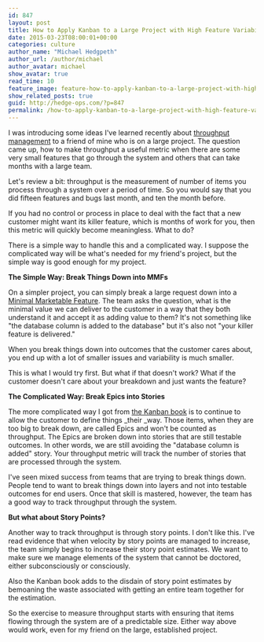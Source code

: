 ```yaml
---
id: 847
layout: post
title: How to Apply Kanban to a Large Project with High Feature Variability
date: 2015-03-23T08:00:01+00:00
categories: culture
author_name: "Michael Hedgpeth"
author_url: /author/michael
author_avatar: michael
show_avatar: true
read_time: 10
feature_image: feature-how-to-apply-kanban-to-a-large-project-with-high-feature-variability 
show_related_posts: true 
guid: http://hedge-ops.com/?p=847
permalink: /how-to-apply-kanban-to-a-large-project-with-high-feature-variability/
---
```

I was introducing some ideas I've learned recently about [throughput management](/initial-tracked-metrics-for-kanban-adoption/) to a friend of mine who is on a large project. The question came up, how to make throughput a useful metric when there are some very small features that go through the system and others that can take months with a large team.

Let's review a bit: throughput is the measurement of number of items you process through a system over a period of time. So you would say that you did fifteen features and bugs last month, and ten the month before.

If you had no control or process in place to deal with the fact that a new customer might want its killer feature, which is months of work for you, then this metric will quickly become meaningless. What to do?

There is a simple way to handle this and a complicated way. I suppose the complicated way will be what's needed for my friend's project, but the simple way is good enough for my project.<!--more-->

**The Simple Way: Break Things Down into MMFs**

On a simpler project, you can simply break a large request down into a [Minimal Marketable Feature](http://www.netobjectives.com/minimum-marketable-features-mmfs-explained). The team asks the question, what is the minimal value we can deliver to the customer in a way that they both understand it and accept it as adding value to them? It's not something like "the database column is added to the database" but it's also not "your killer feature is delivered."

When you break things down into outcomes that the customer cares about, you end up with a lot of smaller issues and variability is much smaller.

This is what I would try first. But what if that doesn't work? What if the customer doesn't care about your breakdown and just wants the feature?

**The Complicated Way: Break Epics into Stories**

The more complicated way I got from [the Kanban book](http://amzn.to/1GgXlcU) is to continue to allow the customer to define things _their _way. Those items, when they are too big to break down, are called Epics and won't be counted as throughput. The Epics are broken down into stories that are still testable outcomes. In other words, we are still avoiding the "database column is added" story. Your throughput metric will track the number of stories that are processed through the system.

I've seen mixed success from teams that are trying to break things down. People tend to want to break things down into layers and not into testable outcomes for end users. Once that skill is mastered, however, the team has a good way to track throughput through the system.

**But what about Story Points?**

Another way to track throughput is through story points. I don't like this. I've read evidence that when velocity by story points are managed to increase, the team simply begins to increase their story point estimates. We want to make sure we manage elements of the system that cannot be doctored, either subconsciously or consciously.

Also the Kanban book adds to the disdain of story point estimates by bemoaning the waste associated with getting an entire team together for the estimation.

So the exercise to measure throughput starts with ensuring that items flowing through the system are of a predictable size. Either way above would work, even for my friend on the large, established project.